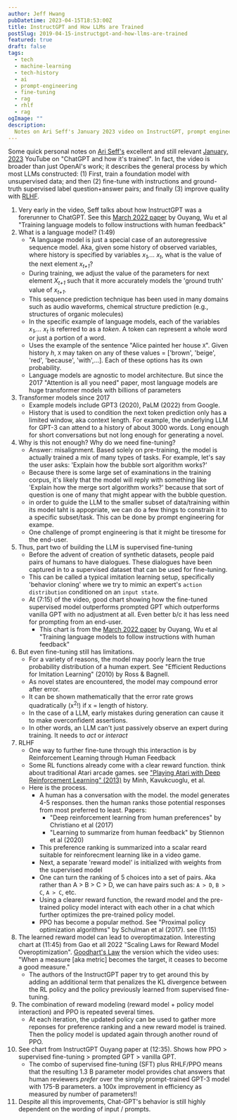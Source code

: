 ```yaml
---
author: Jeff Hwang
pubDatetime: 2023-04-15T18:53:00Z
title: InstructGPT and How LLMs are Trained
postSlug: 2019-04-15-instructgpt-and-how-llms-are-trained
featured: true
draft: false
tags:
  - tech
  - machine-learning
  - tech-history
  - ai
  - prompt-engineering
  - fine-tuning
  - rag
  - rhlf
  - rag
ogImage: ""
description:
  Notes on Ari Seff's January 2023 video on InstructGPT, prompt engineering, and RAG
---
```


Some quick personal notes on [Ari Seff's](https://www.ariseff.com) excellent and still relevant [January, 2023](https://www.youtube.com/watch?v=VPRSBzXzavo) YouTube on "ChatGPT and how it's trained". In fact, the video is broader than just OpenAI's work; it describes the general process by which most LLMs constructed: (1) First, train a foundation model with unsupervised data; and then (2) fine-tune with instructions and ground-truth supervised label question+answer pairs; and finally (3) improve quality with [RLHF](https://en.wikipedia.org/wiki/Reinforcement_learning_from_human_feedback). 

1. Very early in the video, Seff talks about how InstructGPT was a forerunner to ChatGPT. See this [March 2022 paper](https://arxiv.org/abs/2203.02155) by Ouyang, Wu et al "Training language models to follow instructions with human feedback"
1. What is a language model? (1:49)
	* "A language model is just a special case of an autoregressive sequence model. Aka, given some history of observed variables, where history is specified by variables *x<sub>1</sub>,... x<sub>t</sub>*, what is the value of the next element *x<sub>t+1</sub>*?
	* During training, we adjust the value of the parameters for next element *X<sub>t+1</sub>* such that it more accurately models the 'ground truth' value of *x<sub>t+1</sub>*.
	* This sequence prediction technique has been used in many domains such as audio waveforms, chemical structure prediction (e.g., structures of organic molecules)
	* In the specific example of language models, each of the variables *x<sub>1</sub>,... x<sub>t</sub>* is referred to as a *token*. A token can represent a whole word or just a portion of a word.  
	* Uses the example of the sentence "Alice painted her house `X`". Given history *h*, `X` may taken on any of these values = ['brown', 'beige', 'red', 'because', 'with',...]. Each of these options has its own probability.
	* Language models are agnostic to model architecture. But since the 2017 "Attention is all you need" paper, most language models are huge transformer models with billions of parameters
1. Transformer models since 2017
	* Example models include GPT3 (2020), PaLM (2022) from Google.
	* History that is used to condition the next token prediction only has a limited window, aka context length. For example, the underlying LLM for GPT-3 can attend to a history of about 3000 words. Long enough for short conversations but not long enough for generating a novel.
1. Why is this not enough? Why do we need fine-tuning?
	* Answer: misalignment. Based solely on pre-training, the model is actually trained a mix of many types of tasks. For example, let's say the user asks: 'Explain how the bubble sort algorithm works?'
	* Because there is some large set of examinations in the training corpus, it's likely that the model will reply with something like 'Explain how the merge sort algorithm works?' because that sort of question is one of many that might appear with the bubble question.
	* in order to guide the LLM to the smaller subset of data/training within its model taht is appopriate, we can do a few things to constrain it to a specific subset/task. This can be done by prompt engineering for exampe.
	* One challenge of prompt engineering is that it might be tiresome for the end-user.
1. Thus, part two of building the LLM is supervised fine-tuning 
	* Before the advent of creation of synthetic datasets, people paid pairs of humans to have dialogues. These dialogues have been captured in to a supervised dataset that can be used for fine-tuning.
	* This can be called a typical imitation learning setup, specifically 'behavior cloning' where we try to mimic an expert's `action distribution` conditioned on an `input state`.
	* At (7:15) of the video, good chart showing how the fine-tuned supervised model outperforms prompted GPT which outperforms vanilla GPT with no adjustment at all. Even better b/c it has less need for prompting from an end-user.
		* This chart is from the [March 2022 paper](https://arxiv.org/abs/2203.02155) by Ouyang, Wu et al "Training language models to follow instructions with human feedback"
1. But even fine-tuning still has limitations. 
	* For a variety of reasons, the model may poorly learn the true probability distribution of a human expert. See "Efficient Reductions for Imitation Learning" (2010) by Ross & Bagnell. 
	* As novel states are encountered, the model may compound error after error.
	* It can be shown mathematically that the error rate grows quadratically (x<sup>2</sup>!) if x = length of history.
	* In the case of a LLM, early mistakes during generation can cause it to make overconfident assertions.	
	* In other words, an LLM can't just passively observe an expert during training. It needs to *act* or *interact*
1. RLHF
	* One way to further fine-tune through this interaction is by Reinforcement Learning through Human Feedback
	* Some RL functions already come with a clear reward function. think about traditional Atari arcade games. see ["Playing Atari with Deep Reinforcement Learning" (2013)](https://arxiv.org/abs/1312.5602) by Minh, Kavukcuoglu, et al.
	* Here is the process. 
		* A human has a conversation with the model. the model generates 4-5 responses. then the human ranks those potential responses from most preferred to least. Papers:
			* "Deep reinforcement learning from human preferences" by Christiano et al (2017)
			* "Learning to summarize from human feedback" by Stiennon et al (2020)
		* This preference ranking is summarized into a scalar reard suitable for reinforecment learning like in a video game.
		* Next, a separate 'reward model' is initialized with weights from the supervised model
		* One can turn the ranking of 5 choices into a set of pairs. Aka rather than A > B > C > D, we can have pairs such as: `A > D`, `B > C`, `A > C`, etc.
		* Using a clearer reward function, the reward model and the pre-trained policy model interact with each other in a chat which further optimizes the pre-trained policy model.
		* PPO has become a popular method. See "Proximal policy optimization algorithms" by Schulman et al (2017). see (11:15)
1.  The learned reward model can lead to overoptimazation. Interesting chart at (11:45) from Gao et all 2022 "Scaling Laws for Reward Model Overoptimization". [Goodhart's Law](https://en.wikipedia.org/wiki/Goodhart%27s_law) the version which the video uses: "When a measure [aka metric] becomes the target, it ceases to become a good measure." 
	* The authors of the InstructGPT paper try to get around this by adding an additional term that penalizes the KL divergence between the RL policy and the policy previously learned from supervised fine-tuning.
1. The combination of reward modeling (reward model + policy model interaction) and PPO is repeated several times.
	* At each iteration, the updated policy can be used to gather more reponses for preference ranking and a new reward model is trained. Then the policy model is updated again through another round of PPO.
1. See chart from InstructGPT Ouyang paper at (12:35). Shows how PPO > supervised fine-tuning > prompted GPT > vanilla GPT. 
	* The combo of supervised fine-tuning (SFT) plus RHLF/PPO means that the resulting 1.3 B parameter model provides chat answers that human reviewers *prefer* over the simply prompt-trained GPT-3 model with 175-B parameters. a 100x improvement in efficiency as measured by number of parameters!!
1. Despite all this improvements, Chat-GPT's behavior is still highly dependent on the wording of input / prompts.
